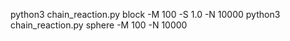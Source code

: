 python3 chain_reaction.py block -M 100 -S 1.0 -N 10000
python3 chain_reaction.py sphere -M 100 -N 10000

